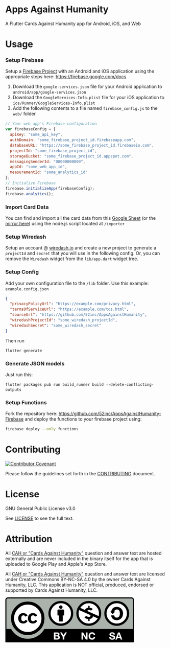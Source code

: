 # Apps Against Humanity

A Flutter Cards Against Humanity app for Android, iOS, and Web

# Usage

### Setup Firebase

Setup a [Firebase Project](https://firebase.com/) with an Android and iOS application using the appropriate steps here: https://firebase.google.com/docs

1. Download the `google-services.json` file for your Android application to `android/app/google-services.json`
2. Download the `GoogleServices-Info.plist` file for your iOS application to `ios/Runner/GoogleServices-Info.plist`
3. Add the following contents to a file named `firebase_config.js` to the `web/` folder

```javascript
// Your web app's Firebase configuration
var firebaseConfig = {
  apiKey: "some_api_key",
  authDomain: "some_firebase_project_id.firebaseapp.com",
  databaseURL: "https://some_firebase_project_id.firebaseio.com",
  projectId: "some_firebase_project_id",
  storageBucket: "some_firebase_project_id.appspot.com",
  messagingSenderId: "00000000000",
  appId: "some_web_app_id",
  measurementId: "some_analytics_id"
};
// Initialize Firebase
firebase.initializeApp(firebaseConfig);
firebase.analytics();
```

### Import Card Data
You can find and import all the card data from this [Google Sheet](https://docs.google.com/spreadsheets/d/1lsy7lIwBe-DWOi2PALZPf5DgXHx9MEvKfRw1GaWQkzg/edit) (or the [mirror here](https://docs.google.com/spreadsheets/d/1H808p0SA8zCfU44PG_ZoNi4eBawB2CiQFI7ttVTGRNQ/edit)) using the node.js script located at `/importer`

### Setup Wiredash
Setup an account @ [wiredash.io](https://wiredash.io/) and create a new project to generate a `projectId` and `secret` that you will use in the following config. Or, you can remove the `Wiredash` widget from the `lib/app.dart` widget tree.

### Setup Config

Add your own configuration file to the `/lib` folder. Use this example: `example.config.json`

```json
{
  "privacyPolicyUrl": "https://example.com/privacy.html",
  "termsOfServiceUrl": "https://example.com/tos.html",
  "sourceUrl": "https://github.com/52inc/AppsAgainstHumanity",
  "wiredashProjectId": "some_wiredash_projectId",
  "wiredashSecret": "some_wiredash_secret"
}
```

Then run

```shell
flutter generate
```

### Generate JSON models

Just run this:

```shell
flutter packages pub run build_runner build --delete-conflicting-outputs
```

### Setup Functions

Fork the repository here: https://github.com/52inc/AppsAgainstHumanity-Firebase and deploy the functions to your firebase project using:

```bash
firebase deploy --only functions
```

# Contributing

[![Contributor Covenant](https://img.shields.io/badge/Contributor%20Covenant-v2.0%20adopted-ff69b4.svg)](CODE_OF_CONDUCT.md)

Please follow the guidelines set forth in the [CONTRIBUTING](CONTRIBUTING.md) document.

# License

GNU General Public License v3.0

See [LICENSE](LICENSE) to see the full text.

# Attribution

All [CAH or "Cards Against Humanity"](https://cardsagainsthumanity.com/) question and answer text are hosted externally and are never included in the binary itself for the app that is uploaded to Google Play and Apple's App Store.

All [CAH or "Cards Against Humanity"](https://cardsagainsthumanity.com/) question and answer text are licensed under Creative Commons BY-NC-SA 4.0 by the owner Cards Against Humanity, LLC. This application is NOT official, produced, endorsed or supported by Cards Against Humanity, LLC.

[![CC-BY-NC-SA](assets/cc_by_nc_sa.png)](https://creativecommons.org/licenses/by-nc-sa/4.0/legalcode)
